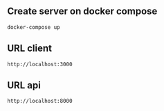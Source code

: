 ## Create server on docker compose

`docker-compose up`

## URL client

`http://localhost:3000`


## URL api

`http://localhost:8000`
